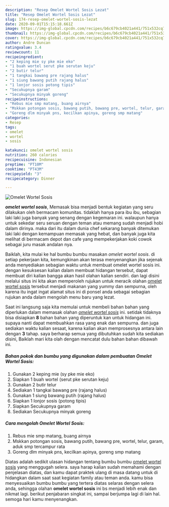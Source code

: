 ```yaml
---
description: "Resep Omelet Wortel Sosis Lezat"
title: "Resep Omelet Wortel Sosis Lezat"
slug: 174-resep-omelet-wortel-sosis-lezat
date: 2020-09-01T15:15:18.661Z
image: https://img-global.cpcdn.com/recipes/b6c679cb4021a441/751x532cq70/omelet-wortel-sosis-foto-resep-utama.jpg
thumbnail: https://img-global.cpcdn.com/recipes/b6c679cb4021a441/751x532cq70/omelet-wortel-sosis-foto-resep-utama.jpg
cover: https://img-global.cpcdn.com/recipes/b6c679cb4021a441/751x532cq70/omelet-wortel-sosis-foto-resep-utama.jpg
author: Andre Duncan
ratingvalue: 3.4
reviewcount: 11
recipeingredient:
- "2 keping mie sy pke mie eko"
- "1 buah wortel serut pke serutan keju"
- "2 butir telur"
- "1 tangkai bawang pre rajang halus"
- "1 siung bawang putih rajang halus"
- "1 lonjor sosis potong tipis"
- "Secukupnya garam"
- "Secukupnya minyak goreng"
recipeinstructions:
- "Rebus mie smp matang, buang airnya"
- "Mskkan potongan sosis, bawang putih, bawang pre, wortel, telur, garam, aduk smp tercampur rata"
- "Goreng dlm minyak pns, kecilkan apinya, goreng smp matang"
categories:
- Resep
tags:
- omelet
- wortel
- sosis

katakunci: omelet wortel sosis 
nutrition: 260 calories
recipecuisine: Indonesian
preptime: "PT10M"
cooktime: "PT43M"
recipeyield: "3"
recipecategory: Dinner

---
```



![Omelet Wortel Sosis](https://img-global.cpcdn.com/recipes/b6c679cb4021a441/751x532cq70/omelet-wortel-sosis-foto-resep-utama.jpg)

<b><i>omelet wortel sosis</i></b>, Memasak bisa menjadi bentuk kegiatan yang seru dilakukan oleh bermacam komunitas. tidaklah hanya para ibu ibu, sebagian laki laki juga banyak yang senang dengan kegemaran ini. walaupun hanya untuk sekedar seru seruan dengan teman atau memang sudah menjadi hobi dalam dirinya. maka dari itu dalam dunia chef sekarang banyak ditemukan laki laki dengan kemampuan memasak yang hebat, dan banyak juga kita melihat di bermacam depot dan cafe yang mempekerjakan koki cowok sebagai juru masak andalan nya.

Baiklah, kita mulai ke hal bumbu bumbu masakan <i>omelet wortel sosis</i>. di setiap pekerjaan kita, kemungkinan akan terasa menyenangkan jika sejenak anda menyediakan sebagian waktu untuk membuat omelet wortel sosis ini. dengan kesuksesan kalian dalam membuat hidangan tersebut, dapat membuat diri kalian bangga akan hasil olahan kalian sendiri. dan lagi disini melalui situs ini kita akan memperoleh rujukan untuk meracik olahan <u>omelet wortel sosis</u> tersebut menjadi makanan yang yummy dan sempurna, oleh karena itu ingat ingat alamat situs ini di ponsel anda sebagai sebagian rujukan anda dalam mengolah menu baru yang lezat.




Saat ini langsung saja kita memulai untuk membeli bahan bahan yang diperlukan dalam memasak olahan <u><i>omelet wortel sosis</i></u> ini. setidak tidaknya bisa disiapkan <b>8</b> bahan bahan yang diperuntuk kan untuk hidangan ini. supaya nanti dapat membuahkan rasa yang enak dan sempurna. dan juga sediakan waktu kalian sesaat, karena kalian akan memprosesnya antara lain dengan <b>3</b> tahap. saya berharap semua yang dibutuhkan sudah kita sediakan disini, Baiklah mari kita olah dengan mencatat dulu bahan bahan dibawah ini.

<!--inarticleads1-->

##### Bahan pokok dan bumbu yang digunakan dalam pembuatan Omelet Wortel Sosis:

1. Gunakan 2 keping mie (sy pke mie eko)
1. Siapkan 1 buah wortel (serut pke serutan keju)
1. Gunakan 2 butir telur
1. Sediakan 1 tangkai bawang pre (rajang halus)
1. Gunakan 1 siung bawang putih (rajang halus)
1. Siapkan 1 lonjor sosis (potong tipis)
1. Siapkan Secukupnya garam
1. Sediakan Secukupnya minyak goreng




<!--inarticleads2-->

##### Cara mengolah Omelet Wortel Sosis:

1. Rebus mie smp matang, buang airnya
1. Mskkan potongan sosis, bawang putih, bawang pre, wortel, telur, garam, aduk smp tercampur rata
1. Goreng dlm minyak pns, kecilkan apinya, goreng smp matang




Diatas adalah sedikit ulasan hidangan tentang bumbu bumbu <u>omelet wortel sosis</u> yang menggugah selera. saya harap kalian sudah memahami dengan penjelasan diatas, dan kamu dapat praktek ulang di masa datang untuk di hidangkan dalam saat saat kegiatan family atau teman anda. kamu bisa menyesuaikan bumbu bumbu yang tertera diatas selaras dengan selera anda, sehingga olahan <b>omelet wortel sosis</b> ini bs menjadi lebih enak dan nikmat lagi. berikut penjabaran singkat ini, sampai berjumpa lagi di lain hal. semoga hari kamu menyenangkan.
